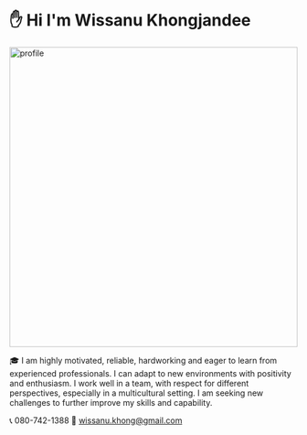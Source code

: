 # ✋ Hi I'm Wissanu Khongjandee 

<img style=" width:100%; height:525px" src="https://images.unsplash.com/photo-1517852058149-07c7a2e65cc6?ixlib=rb-1.2.1&ixid=eyJhcHBfaWQiOjEyMDd9" alt="profile">

🎓 I am  highly motivated, reliable, hardworking and eager to learn from experienced professionals. I can adapt to new environments with positivity and enthusiasm. I work well in a team, with respect for different perspectives, especially in a multicultural setting. I am seeking new challenges to further improve my skills and capability.  

📞 080-742-1388
📧 wissanu.khong@gmail.com
